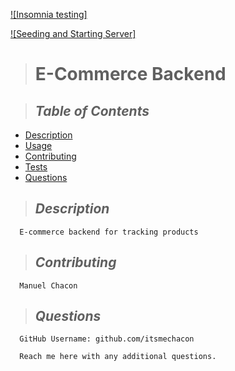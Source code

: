 [![Insomnia testing]](https://streamable.com/lc2bzp)

[![Seeding and Starting Server]](https://streamable.com/yuf30l)
  
  > # **E-Commerce Backend**


  > ## *Table of Contents*
  - [Description](#Description)
  - [Usage](#Usage)
  - [Contributing](#Contributing)
  - [Tests](#Tests)
  - [Questions](#Questions)
  
  > ## *Description*
      E-commerce backend for tracking products
  > ## *Contributing*
      Manuel Chacon
  > ## *Questions* 
      GitHub Username: github.com/itsmechacon

      Reach me here with any additional questions.
